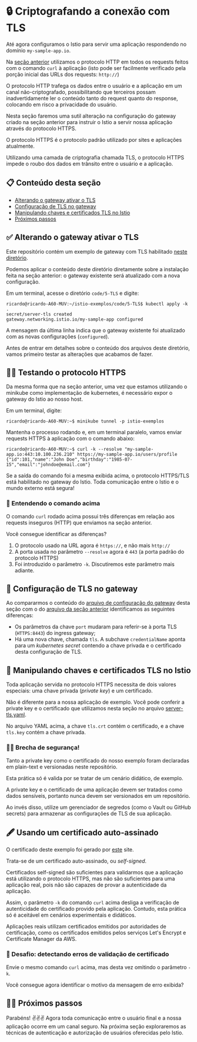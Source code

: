# 🔒 Criptografando a conexão com TLS

Até agora configuramos o Istio para servir uma aplicação respondendo no domínio `my-sample-app.io`.

Na [seção anterior](4-Gateways.md) utilizamos o protocolo HTTP em todos os requests feitos com o comando `curl` à aplicação
(isto pode ser facilmente verificado pela porção inicial das URLs dos requests: `http://`)

O protocolo HTTP trafega os dados entre o usuário e a aplicação em um canal não-criptografado, possibilitando
que terceiros possam inadvertidamente ler o conteúdo tanto do request quanto do response, colocando em
risco a privacidade do usuário.

Nesta seção faremos uma sutil alteração na configuração do gateway criado na seção anterior para
instruir o Istio a servir nossa aplicação através do protocolo HTTPS.

O protocolo HTTPS é o protocolo padrão utilizado por sites e aplicações atualmente.

Utilizando uma camada de criptografia chamada TLS, o protocolo HTTPS impede o roubo dos dados em trânsito entre
o usuário e a aplicação.

## 📋 Conteúdo desta seção

* [Alterando o gateway ativar o TLS](#alterando_gateway)
* [Configuração de TLS no gateway](#configuracao)
* [Manipulando chaves e certificados TLS no Istio](#chaves_certificados)
* [Próximos passos](#proximos_passos)

## <a name="alterando_gateway"></a> ✅ Alterando o gateway ativar o TLS

Este repositório contém um exemplo de gateway com TLS habilitado [neste diretório](https://github.com/ribaptista/istio-exemplos/tree/main/code/5-TLS).

Podemos aplicar o conteúdo deste diretório diretamente sobre a instalação feita na seção anterior: o gateway existente será atualizado com a nova configuração.

Em um terminal, acesse o diretório `code/5-TLS` e digite:

```console
ricardo@ricardo-A60-MUV:~/istio-exemplos/code/5-TLS$ kubectl apply -k .
secret/server-tls created
gateway.networking.istio.io/my-sample-app configured
```

A mensagem da última linha indica que o gateway existente foi atualizado com as novas configurações (`configured`).

Antes de entrar em detalhes sobre o conteúdo dos arquivos deste diretório, vamos primeiro testar as alterações que acabamos de fazer.

## 🧑‍🔬 Testando o protocolo HTTPS

Da mesma forma que na seção anterior, uma vez que estamos utilizando o minikube como implementação de kubernetes,
é necessário expor o gateway do Istio ao nosso host.

Em um terminal, digite:

```console
ricardo@ricardo-A60-MUV:~$ minikube tunnel -p istio-exemplos
```

Mantenha o processo rodando e, em um terminal paralelo, vamos enviar requests HTTPS à aplicação com o comando abaixo:

```console
ricardo@ricardo-A60-MUV:~$ curl -k --resolve "my-sample-app.io:443:10.100.236.210" https://my-sample-app.io/users/profile
{"id":101,"name":"John Doe","birthday":"1985-07-15","email":"johndoe@email.com"}
```

Se a saída do comando foi a mesma exibida acima, o protocolo HTTPS/TLS está habilitado no gateway do Istio. 
Toda comunicação entre o Istio e o mundo externo está segura!

### 🧠 Entendendo o comando acima

O comando `curl` rodado acima possui três diferenças em relação aos requests inseguros (HTTP) que enviamos na seção anterior.

Você consegue identificar as diferenças?

1. O protocolo usado na URL agora é `https://`, e não mais `http://`
2. A porta usada no parâmetro `--resolve` agora é `443` (a porta padrão do protocolo HTTPS)
3. Foi introduzido o parâmetro `-k`. Discutiremos este parâmetro mais adiante.

## <a name="configuracao"></a> 🔧 Configuração de TLS no gateway 

Ao compararmos o conteúdo do [arquivo de configuração do gateway](code/5-TLS/gateway.yaml) desta seção com
o do [arquivo da seção anterior](code/4-Gateway/gateway.yaml) identificamos as seguintes diferenças:

* Os parâmetros da chave `port` mudaram para referir-se à porta TLS (`HTTPS:8443`) do ingress gateway;
* Há uma nova chave, chamada `tls`. A subchave `credentialName` aponta para um *kubernetes secret* contendo 
a chave privada e o certificado desta configuração de TLS.

## <a name="chaves_certificados"></a> 🔐 Manipulando chaves e certificados TLS no Istio

Toda aplicação servida no protocolo HTTPS necessita de dois valores especiais: uma chave privada (*private key*) e um certificado.

Não é diferente para a nossa aplicação de exemplo. 
Você pode conferir a private key e o certificado que utilizamos nesta seção no arquivo [server-tls.yaml](code/5-TLS/server-tls.yaml).

No arquivo YAML acima, a chave `tls.crt` contém o certificado, e a chave `tls.key` contém a chave privada.

### 🛑🤚 Brecha de segurança!

Tanto a private key como o certificado do nosso exemplo foram declaradas em plain-text e versionadas neste repositório.

Esta prática só é valida por se tratar de um cenário didático, de exemplo.

A private key e o certificado de uma aplicação devem ser tratados como dados sensíveis, portanto nunca devem ser versionados em um repositório.

Ao invés disso, utilize um gerenciador de segredos (como o Vault ou GitHub secrets) para armazenar as configurações de TLS de sua aplicação.

## 🖋 Usando um certificado auto-assinado

O certificado deste exemplo foi gerado por [este](https://www.selfsignedcertificate.com/) site.

Trata-se de um certificado auto-assinado, ou *self-signed*. 

Certificados self-signed são suficientes para validarmos que a aplicação está utilizando o protocolo HTTPS, 
mas não são suficientes para uma aplicação real, pois não são capazes de provar a autenticidade da aplicação.

Assim, o parâmetro `-k` do comando `curl` acima desliga a verificação de autenticidade do certificado provido
pela aplicação. Contudo, esta prática só é aceitável em cenários experimentais e didáticos.

Aplicações reais utilizam certificados emitidos por autoridades de certificação, como os certificados emitidos
pelos serviços Let's Encrypt e Certificate Manager da AWS.

### 🐛 Desafio: detectando erros de validação de certificado

Envie o mesmo comando `curl` acima, mas desta vez omitindo o parâmetro `-k`.

Você consegue agora identificar o motivo da mensagem de erro exibida?

## <a name="proximos_passos"></a> 🏃‍♀️ Próximos passos

Parabéns! ✌️✌️✌️ Agora toda comunicação entre o usuário final e a nossa aplicação ocorre em um canal seguro. 
Na próxima seção exploraremos as técnicas de autenticação e autorização de usuários oferecidas pelo Istio.
